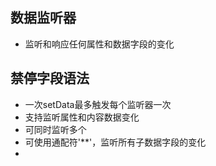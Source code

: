 ## 数据监听器
- 监听和响应任何属性和数据字段的变化

## 禁停字段语法
- 一次setData最多触发每个监听器一次
- 支持监听属性和内容数据变化
- 可同时监听多个
- 可使用通配符'**'，监听所有子数据字段的变化
-






